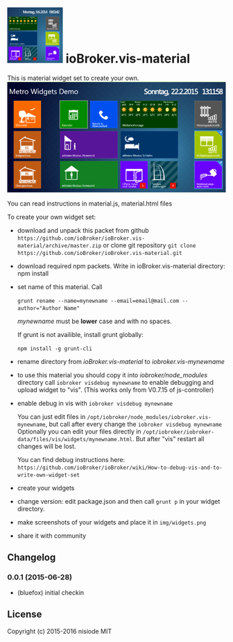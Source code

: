 ![Logo](admin/material.png)
ioBroker.vis-material
============

This is material widget set to create your own.
![Screenshot](img/widgets.png)

You can read instructions in material.js, material.html files

To create your own widget set:
- download and unpack this packet from github ```https://github.com/ioBroker/ioBroker.vis-material/archive/master.zip```
  or clone git repository ```git clone https://github.com/ioBroker/ioBroker.vis-material.git```

- download required npm packets. Write in ioBroker.vis-material directory:
  npm install
  
- set name of this material. Call
  
  ```grunt rename --name=mynewname --email=email@mail.com --author="Author Name"```
  
  *mynewname* must be **lower** case and with no spaces.

  If grunt is not availible, install grunt globally:
  
  ```npm install -g grunt-cli```
 
- rename directory from *ioBroker.vis-material* to *iobroker.vis-mynewname*

- to use this material you should copy it into *iobroker/node_modules* directory
  call ```iobroker visdebug mynewname``` to enable debugging and upload widget to "vis". (This works only from V0.7.15 of js-controller)

- enable debug in vis with
  ```iobroker visdebug mynewname```
  
  You can just edit files in ```/opt/iobroker/node_modules/iobroker.vis-mynewname```, but call after every change the ```iobroker visdebug mynewname```
  Optionally you can edit your files directly in ```/opt/iobroker/iobroker-data/files/vis/widgets/mynewname.html```. But after "vis" restart all changes will be lost. 
  
  You can find debug instructions here: ```https://github.com/ioBroker/ioBroker/wiki/How-to-debug-vis-and-to-write-own-widget-set```
  
- create your widgets

- change version: edit package.json and then call ```grunt p``` in your widget directory.
  
- make screenshots of your widgets and place it in ```img/widgets.png```

- share it with community

## Changelog

### 0.0.1 (2015-06-28)
- (bluefox) initial checkin

## License
 Copyright (c) 2015-2016 nisiode
 MIT
